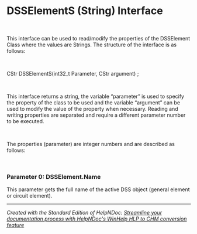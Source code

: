 # DSSElementS (String) Interface

&nbsp;

This interface can be used to read/modify the properties of the DSSElement Class where the values are Strings. The structure of the interface is as follows:

&nbsp;

CStr DSSElementS(int32\_t Parameter, CStr argument) ;

&nbsp;

This interface returns a string, the variable “parameter” is used to specify the property of the class to be used and the variable “argument” can be used to modify the value of the property when necessary. Reading and writing properties are separated and require a different parameter number to be executed.

&nbsp;

The properties (parameter) are integer numbers and are described as follows:

&nbsp;

### Parameter 0: DSSElement.Name

This parameter gets the full name of the active DSS object (general element or circuit element).


***
_Created with the Standard Edition of HelpNDoc: [Streamline your documentation process with HelpNDoc's WinHelp HLP to CHM conversion feature](<https://www.helpndoc.com/step-by-step-guides/how-to-convert-a-hlp-winhelp-help-file-to-a-chm-html-help-help-file/>)_
